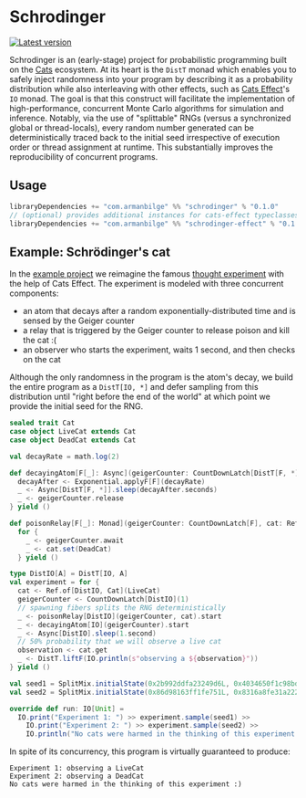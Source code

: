 # Schrodinger

[![Latest version](https://index.scala-lang.org/armanbilge/schrodinger/schrodinger/latest.svg?color=orange)](https://index.scala-lang.org/armanbilge/schrodinger/schrodinger)

Schrodinger is an (early-stage) project for probabilistic programming built on the [Cats](https://github.com/typelevel/cats) ecosystem.
At its heart is the `DistT` monad which enables you to safely inject randomness into your program by describing it as a probability distribution while also interleaving with other effects, such as [Cats Effect](https://github.com/typelevel/cats-effect)'s `IO` monad.
The goal is that this construct will facilitate the implementation of high-performance, concurrent Monte Carlo algorithms for simulation and inference.
Notably, via the use of "splittable" RNGs (versus a synchronized global or thread-locals), every random number generated can be deterministically traced back to the initial seed irrespective of execution order or thread assignment at runtime.
This substantially improves the reproducibility of concurrent programs.

## Usage

```scala
libraryDependencies += "com.armanbilge" %% "schrodinger" % "0.1.0"
// (optional) provides additional instances for cats-effect typeclasses
libraryDependencies += "com.armanbilge" %% "schrodinger-effect" % "0.1.0"
```

## Example: Schrödinger's cat

In the [example project](https://github.com/armanbilge/schrodinger/blob/main/example/src/main/scala/schrodinger/ThoughtExperiment.scala) we reimagine the famous [thought experiment](https://en.wikipedia.org/wiki/Schr%C3%B6dinger%27s_cat) with the help of Cats Effect.
The experiment is modeled with three concurrent components:

* an atom that decays after a random exponentially-distributed time and is sensed by the Geiger counter
* a relay that is triggered by the Geiger counter to release poison and kill the cat :(
* an observer who starts the experiment, waits 1 second, and then checks on the cat

Although the only randomness in the program is the atom's decay, we build the entire program as a `DistT[IO, *]` and defer sampling from this distribution until "right before the end of the world" at which point we provide the initial seed for the RNG.

```scala
sealed trait Cat
case object LiveCat extends Cat
case object DeadCat extends Cat

val decayRate = math.log(2)

def decayingAtom[F[_]: Async](geigerCounter: CountDownLatch[DistT[F, *]]): DistT[F, Unit] = for {
  decayAfter <- Exponential.applyF[F](decayRate)
  _ <- Async[DistT[F, *]].sleep(decayAfter.seconds)
  _ <- geigerCounter.release
} yield ()

def poisonRelay[F[_]: Monad](geigerCounter: CountDownLatch[F], cat: Ref[F, Cat]): F[Unit] =
  for {
    _ <- geigerCounter.await
    _ <- cat.set(DeadCat)
  } yield ()

type DistIO[A] = DistT[IO, A]
val experiment = for {
  cat <- Ref.of[DistIO, Cat](LiveCat)
  geigerCounter <- CountDownLatch[DistIO](1)
  // spawning fibers splits the RNG deterministically
  _ <- poisonRelay[DistIO](geigerCounter, cat).start
  _ <- decayingAtom[IO](geigerCounter).start
  _ <- Async[DistIO].sleep(1.second)
  // 50% probability that we will observe a live cat
  observation <- cat.get
  _ <- DistT.liftF(IO.println(s"observing a ${observation}"))
} yield ()

val seed1 = SplitMix.initialState(0x2b992ddfa23249d6L, 0x4034650f1c98bd69L)
val seed2 = SplitMix.initialState(0x86d98163ff1fe751L, 0x8316a8fe31a2228eL)

override def run: IO[Unit] =
  IO.print("Experiment 1: ") >> experiment.sample(seed1) >>
    IO.print("Experiment 2: ") >> experiment.sample(seed2) >>
    IO.println("No cats were harmed in the thinking of this experiment :)")
```

In spite of its concurrency, this program is virtually guaranteed to produce:

```
Experiment 1: observing a LiveCat
Experiment 2: observing a DeadCat
No cats were harmed in the thinking of this experiment :)
```
